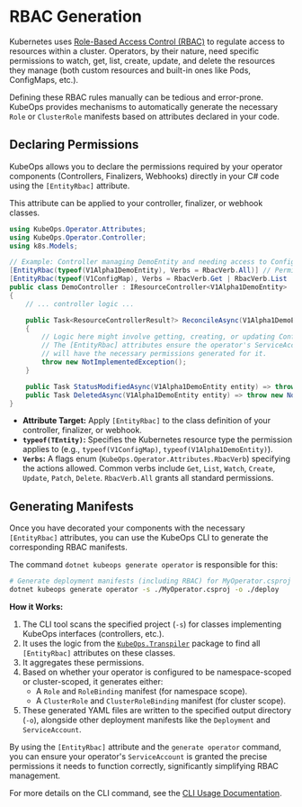 # RBAC Generation

Kubernetes uses [Role-Based Access Control (RBAC)](https://kubernetes.io/docs/reference/access-authn-authz/rbac/) to regulate access to resources within a cluster. Operators, by their nature, need specific permissions to watch, get, list, create, update, and delete the resources they manage (both custom resources and built-in ones like Pods, ConfigMaps, etc.).

Defining these RBAC rules manually can be tedious and error-prone. KubeOps provides mechanisms to automatically generate the necessary `Role` or `ClusterRole` manifests based on attributes declared in your code.

## Declaring Permissions

KubeOps allows you to declare the permissions required by your operator components (Controllers, Finalizers, Webhooks) directly in your C# code using the `[EntityRbac]` attribute.

This attribute can be applied to your controller, finalizer, or webhook classes.

```csharp
using KubeOps.Operator.Attributes;
using KubeOps.Operator.Controller;
using k8s.Models;

// Example: Controller managing DemoEntity and needing access to ConfigMaps
[EntityRbac(typeof(V1Alpha1DemoEntity), Verbs = RbacVerb.All)] // Permissions for the primary entity
[EntityRbac(typeof(V1ConfigMap), Verbs = RbacVerb.Get | RbacVerb.List | RbacVerb.Create | RbacVerb.Update | RbacVerb.Patch | RbacVerb.Watch)] // Permissions for ConfigMaps
public class DemoController : IResourceController<V1Alpha1DemoEntity>
{
    // ... controller logic ...

    public Task<ResourceControllerResult?> ReconcileAsync(V1Alpha1DemoEntity entity)
    {
        // Logic here might involve getting, creating, or updating ConfigMaps
        // The [EntityRbac] attributes ensure the operator's ServiceAccount
        // will have the necessary permissions generated for it.
        throw new NotImplementedException();
    }

    public Task StatusModifiedAsync(V1Alpha1DemoEntity entity) => throw new NotImplementedException();
    public Task DeletedAsync(V1Alpha1DemoEntity entity) => throw new NotImplementedException();
}
```

*   **Attribute Target:** Apply `[EntityRbac]` to the class definition of your controller, finalizer, or webhook.
*   **`typeof(TEntity)`:** Specifies the Kubernetes resource type the permission applies to (e.g., `typeof(V1ConfigMap)`, `typeof(V1Alpha1DemoEntity)`).
*   **`Verbs`:** A flags enum (`KubeOps.Operator.Attributes.RbacVerb`) specifying the actions allowed. Common verbs include `Get`, `List`, `Watch`, `Create`, `Update`, `Patch`, `Delete`. `RbacVerb.All` grants all standard permissions.

## Generating Manifests

Once you have decorated your components with the necessary `[EntityRbac]` attributes, you can use the KubeOps CLI to generate the corresponding RBAC manifests.

The command `dotnet kubeops generate operator` is responsible for this:

```bash
# Generate deployment manifests (including RBAC) for MyOperator.csproj into './deploy'
dotnet kubeops generate operator -s ./MyOperator.csproj -o ./deploy
```

**How it Works:**

1.  The CLI tool scans the specified project (`-s`) for classes implementing KubeOps interfaces (controllers, etc.).
2.  It uses the logic from the [`KubeOps.Transpiler`](../../src/KubeOps.Transpiler/README.md) package to find all `[EntityRbac]` attributes on these classes.
3.  It aggregates these permissions.
4.  Based on whether your operator is configured to be namespace-scoped or cluster-scoped, it generates either:
    *   A `Role` and `RoleBinding` manifest (for namespace scope).
    *   A `ClusterRole` and `ClusterRoleBinding` manifest (for cluster scope).
5.  These generated YAML files are written to the specified output directory (`-o`), alongside other deployment manifests like the `Deployment` and `ServiceAccount`.

By using the `[EntityRbac]` attribute and the `generate operator` command, you can ensure your operator's `ServiceAccount` is granted the precise permissions it needs to function correctly, significantly simplifying RBAC management.

For more details on the CLI command, see the [CLI Usage Documentation](./cli.md).

